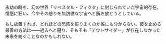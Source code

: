 <!-- title: アウトサイダー -->

永劫の時を、幻の世界「リベスタル・フィクタ」に封じられていた宇宙的存在。憎悪に狂い、今やその怒りを無防備な宇宙へと解き放とうとしている。

もし放置すれば、どれほどの恐怖を振りまくのか誰にも分からない。彼を止める最善の方法は――過去へと遡り、そもそも「アウトサイダー」が存在しなかった未来を紡ぐことなのかもしれない。
